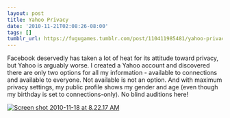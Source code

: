 ```yaml
---
layout: post
title: Yahoo Privacy
date: '2010-11-21T02:08:26-08:00'
tags: []
tumblr_url: https://fugugames.tumblr.com/post/110411985481/yahoo-privacy
---
```

Facebook deservedly has taken a lot of heat for its attitude toward privacy, but Yahoo is arguably worse. I created a Yahoo account and discovered there are only two options for all my information - available to connections and available to everyone. Not available is not an option. And with maximum privacy settings, my public profile shows my gender and age (even though my birthday is set to connections-only). No blind auditions here!

[![](http://itshardtofondlepenguins.com/wp-content/uploads/2010/11/Screen-shot-2010-11-18-at-8.22.17-AM.png "Screen shot 2010-11-18 at 8.22.17 AM")](http://itshardtofondlepenguins.com/wp-content/uploads/2010/11/Screen-shot-2010-11-18-at-8.22.17-AM.png)

